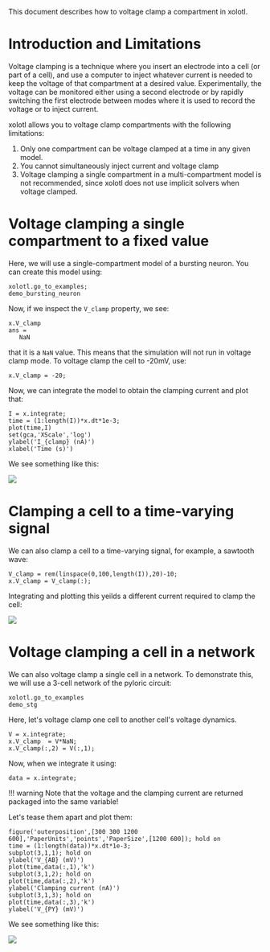 This document describes how to voltage clamp a compartment in xolotl. 

# Introduction and Limitations 

Voltage clamping is a technique where you insert an electrode into a cell (or part of a cell), and use a computer to inject whatever current is needed to keep the voltage of that compartment at a desired value. Experimentally, the voltage can be monitored either using a second electrode or by rapidly switching the first electrode between modes where it is used to record the voltage or to inject current. 

xolotl allows you to voltage clamp compartments with the following limitations:

1. Only one compartment can be voltage clamped at a time in any given model.
2. You cannot simultaneously inject current and voltage clamp 
3. Voltage clamping a single compartment in a multi-compartment model is not recommended, since xolotl does not use implicit solvers when voltage clamped. 


# Voltage clamping a single compartment to a fixed value

Here, we will use a single-compartment model of a bursting neuron. You can create this model using:

```
xolotl.go_to_examples;
demo_bursting_neuron
```

Now, if we inspect the `V_clamp` property, we see:

```
x.V_clamp
ans =
   NaN
```

that it is a `NaN` value. This means that the simulation will not run in voltage clamp mode. To voltage clamp the cell to -20mV, use:

```
x.V_clamp = -20;
```

Now, we can integrate the model to obtain the clamping current and plot that:

```
I = x.integrate;
time = (1:length(I))*x.dt*1e-3;
plot(time,I)
set(gca,'XScale','log')
ylabel('I_{clamp} (nA)')
xlabel('Time (s)')
```

We see something like this:

![](https://user-images.githubusercontent.com/6005346/50012791-90d2b600-ff8d-11e8-87c3-b927bf462441.png)


# Clamping a cell to a time-varying signal

We can also clamp a cell to a time-varying signal, for example, a sawtooth wave:

```
V_clamp = rem(linspace(0,100,length(I)),20)-10;
x.V_clamp = V_clamp(:);
```

Integrating and plotting this yeilds a different current required to clamp the cell:

![](https://user-images.githubusercontent.com/6005346/50013064-2c642680-ff8e-11e8-8089-846b5900644e.png)


# Voltage clamping a cell in a network

We can also voltage clamp a single cell in a network. To demonstrate this, we will use a 3-cell network of the pyloric circuit:

```
xolotl.go_to_examples
demo_stg
```

Here, let's voltage clamp one cell to another cell's voltage dynamics.

```
V = x.integrate;
x.V_clamp  = V*NaN;
x.V_clamp(:,2) = V(:,1);
```

Now, when we integrate it using:

```
data = x.integrate;
```

!!! warning 
    Note that the voltage and the clamping current are returned packaged into the same variable! 

Let's tease them apart and plot them:

```
figure('outerposition',[300 300 1200 600],'PaperUnits','points','PaperSize',[1200 600]); hold on
time = (1:length(data))*x.dt*1e-3;
subplot(3,1,1); hold on
ylabel('V_{AB} (mV)')
plot(time,data(:,1),'k')
subplot(3,1,2); hold on
plot(time,data(:,2),'k')
ylabel('Clamping current (nA)')
subplot(3,1,3); hold on
plot(time,data(:,3),'k')
ylabel('V_{PY} (mV)')

```

We see something like this:

![](https://user-images.githubusercontent.com/6005346/50013473-3c303a80-ff8f-11e8-88f7-6afaa16826de.png)